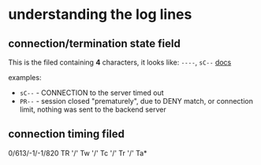 # understanding the log lines


## connection/termination state field
This is the filed containing **4** characters, it looks like: `----`, `sC--`
[docs](http://docs.haproxy.org/2.6/configuration.html#8.5)

examples:

- `sC--` - CONNECTION to the server timed out
- `PR--` - session closed "prematurely", due to DENY match, or connection limit, nothing was sent to the backend server

## connection timing filed
0/613/-1/-1/820
TR '/' Tw '/' Tc '/' Tr '/' Ta*

